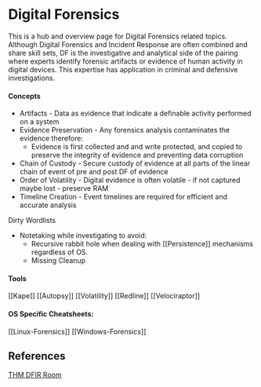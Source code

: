 
# Digital Forensics

This is a hub and overview page for Digital Forensics related topics. Although Digital Forensics and Incident Response are often combined and share skill sets, DF is the investigative and analytical side of the pairing where experts identify forensic artifacts or evidence of human activity in digital devices. This expertise has application in criminal and defensive investigations.

#### Concepts

- Artifacts - Data as evidence that indicate a definable activity performed on a system
- Evidence Preservation - Any forensics analysis contaminates the evidence therefore:
	- Evidence is first collected and and write protected, and copied to preserve the integrity of evidence and preventing data corruption
- Chain of Custody - Secure custody of evidence at all parts of the linear chain of event of pre and post DF of evidence 
- Order of Volatility - Digital evidence is often volatile - if not captured maybe lost -  preserve RAM
- Timeline Creation - Event timelines are required for efficient and accurate analysis

Dirty Wordlists
- Notetaking while investigating to avoid:
	- Recursive rabbit hole when dealing with [[Persistence]] mechanisms regardless of OS. 
	- Missing Cleanup

#### Tools

[[Kape]]
[[Autopsy]]
[[Volatility]]
[[Redline]]
[[Velociraptor]]

#### OS Specific Cheatsheets:

[[Linux-Forensics]]
[[Windows-Forensics]]


## References

[THM DFIR Room](https://tryhackme.com/room/introductoryroomdfirmodule)